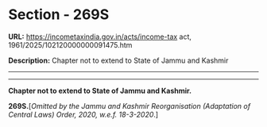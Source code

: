 # Section - 269S

**URL:** https://incometaxindia.gov.in/acts/income-tax act, 1961/2025/102120000000091475.htm

**Description:** Chapter not to extend to State of Jammu and Kashmir

---

****

**Chapter not to extend to State of Jammu and Kashmir.**

**269S.**[_Omitted by the Jammu and Kashmir Reorganisation (Adaptation of Central Laws) Order, 2020, w.e.f. 18-3-2020_.]
